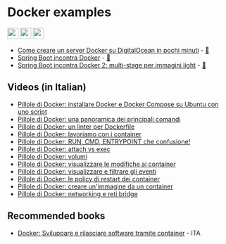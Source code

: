 # Docker examples

<p>
  <a href="https://www.linkedin.com/in/mauro-cicolella-0b107076/"><img src="https://img.shields.io/badge/linkedin-%230077B5.svg?&style=for-the-badge&logo=linkedin&logoColor=white" height=25></a>
    <a href="https://twitter.com/emmecilab"><img src="https://img.shields.io/badge/twitter-%231DA1F2.svg?&style=for-the-badge&logo=twitter&logoColor=white" height=25></a>
  <a href="https://www.youtube.com/c/emmecilab"><img src="https://img.shields.io/badge/youtube-%23E4405F.svg?&style=for-the-badge&logo=youtube&logoColor=white" height=25></a>

* [Come creare un server Docker su DigitalOcean in pochi minuti](https://www.emmecilab.net/blog/come-creare-un-server-docker-su-digitalocean-in-pochi-minuti/) -  [:movie_camera:](https://youtu.be/qhVVFJdH1yg)
* [Spring Boot incontra Docker](https://www.emmecilab.net/blog/spring-boot-incontra-docker/) - [:movie_camera:](https://youtu.be/unnPZUBO5K8)
* [Spring Boot incontra Docker 2: multi-stage per immagini light](https://www.emmecilab.net/blog/spring-boot-incontra-docker-2-multi-stage-per-immagini-light/) - [:movie_camera:](https://youtu.be/unnPZUBO5K8)


## Videos (in Italian)

* [Pillole di Docker: installare Docker e Docker Compose su Ubuntu con uno script](https://youtu.be/Xea_9GYFpaA)
* [Pillole di Docker: una panoramica dei principali comandi](https://youtu.be/wAyUdtQF05w)
* [Pillole di Docker: un linter per Dockerfile](https://www.youtube.com/watch?v=Z174Q3om1es)
* [Pillole di Docker: lavoriamo con i container](https://youtu.be/rtZ8u4aWzZ0)
* [Pillole di Docker: RUN, CMD, ENTRYPOINT che confusione!](https://youtu.be/hdC5yoTBGAY)
* [Pillole di Docker: attach vs exec](https://youtu.be/-fdIlBJN6-4)
* [Pillole di Docker: volumi](https://youtu.be/RbtnBb6uhLo)
* [Pillole di Docker: visualizzare le modifiche ai container](https://youtu.be/tT6vHhi451Q)
* [Pillole di Docker: visualizzare e filtrare gli eventi](https://youtu.be/kZjGgaM5F_M)
* [Pillole di Docker: le policy di restart dei container](https://youtu.be/vQd25yYI1Ck)
* [Pillole di Docker: creare un'immagine da un container](https://youtu.be/k1A1CdD1yFc)
* [Pillole di Docker: networking e reti bridge](https://www.youtube.com/watch?v=lppLNI21T3w)



## Recommended books

* [Docker: Sviluppare e rilasciare software tramite container](https://amzn.to/37rOaYZ) - ITA


